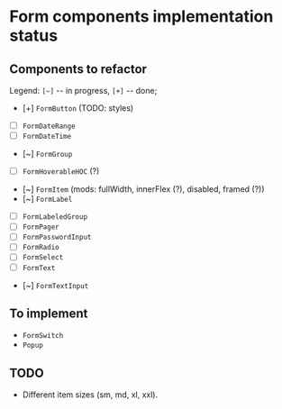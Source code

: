 # Form components implementation status

## Components to refactor

Legend: `[~]` -- in progress, `[+]` -- done;

- [+] `FormButton` (TODO: styles)
- [ ] `FormDateRange`
- [ ] `FormDateTime`
- [~] `FormGroup`
- [ ] `FormHoverableHOC` (?)
- [~] `FormItem` (mods: fullWidth, innerFlex (?), disabled, framed (?))
- [~] `FormLabel`
- [ ] `FormLabeledGroup`
- [ ] `FormPager`
- [ ] `FormPasswordInput`
- [ ] `FormRadio`
- [ ] `FormSelect`
- [ ] `FormText`
- [~] `FormTextInput`

## To implement

- `FormSwitch`
- `Popup`

## TODO

- Different item sizes (sm, md, xl, xxl).

<!--
 @changed 2020.10.06, 22:36
-->
